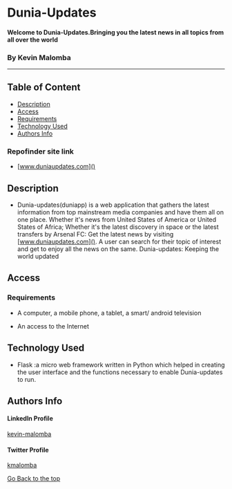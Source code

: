 # Dunia-Updates
#### Welcome to Dunia-Updates.Bringing you the latest news in all topics from all over the world 

### By Kevin Malomba  


-------

## Table of Content

+ [Description](#description)
+ [Access](#Access)
+ [Requirements](#requirements)
+ [Technology Used](#Technology-Used)
+ [Authors Info](#Authors-Info)

### Repofinder site link
+ [www.duniaupdates.com]()


## Description
+ Dunia-updates(duniapp) is a web application that gathers the latest information from top mainstream media companies and have them all on one place. Whether it's news from United States of America or United States of Africa; Whether it's the latest discovery in space or the latest transfers by Arsenal FC: Get the latest news by visiting [www.duniaupdates.com](). A user can search for their topic of interest and get to enjoy all the news on the same. Dunia-updates: Keeping the world updated

## Access

### Requirements

* A computer, a mobile phone, a tablet, a smart/ android television

* An access to the Internet



## Technology Used
* Flask :a micro web framework written in Python which helped in creating the user interface and the functions necessary to enable Dunia-updates to run.

## Authors Info 

#### LinkedIn Profile 
[kevin-malomba](https://ke.linkedin.com/in/kevin-malomba-44ba731a3?trk=people-guest_people_search-card)

#### Twitter Profile
[kmalomba](https://twitter.com/kmalomba)

[Go Back to the top](#Dunia-Updates)




